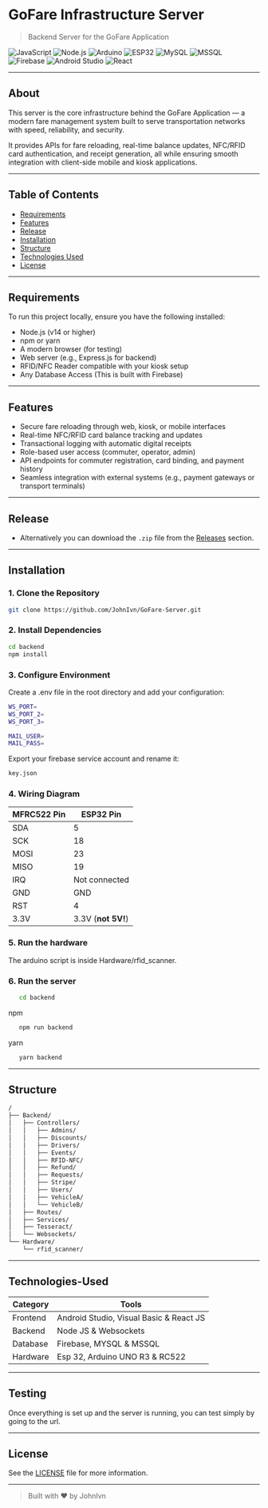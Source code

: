 # GoFare Infrastructure Server

> Backend Server for the GoFare Application

![JavaScript](https://img.shields.io/badge/JavaScript-ES6-yellow?logo=javascript&logoColor=black)
![Node.js](https://img.shields.io/badge/Node.js-339933?logo=nodedotjs&logoColor=white)
![Arduino](https://img.shields.io/badge/Arduino-00979D?logo=arduino&logoColor=white)
![ESP32](https://img.shields.io/badge/ESP32-Microcontroller-blue)
![MySQL](https://img.shields.io/badge/MySQL-4479A1?logo=mysql&logoColor=white)
![MSSQL](https://img.shields.io/badge/MSSQL-CC2927?logo=microsoftsqlserver&logoColor=white)
![Firebase](https://img.shields.io/badge/Firebase-FFCA28?logo=firebase&logoColor=black)
![Android Studio](https://img.shields.io/badge/Android%20Studio-3DDC84?logo=androidstudio&logoColor=white)
![React](https://img.shields.io/badge/React-61DAFB?logo=react&logoColor=black)

---

## About

This server is the core infrastructure behind the GoFare Application — a modern fare management system built to serve
transportation networks with speed, reliability, and security.

It provides APIs for fare reloading, real-time balance updates, NFC/RFID card authentication, and receipt generation,
all while ensuring smooth integration with client-side mobile and kiosk applications.

---

## Table of Contents

- [Requirements](#requirements)
- [Features](#features)
- [Release](#release)
- [Installation](#installation)
- [Structure](#structure)
- [Technologies Used](#technologies-used)
- [License](#license)

---

## Requirements

To run this project locally, ensure you have the following installed:

- Node.js (v14 or higher)
- npm or yarn
- A modern browser (for testing)
- Web server (e.g., Express.js for backend)
- RFID/NFC Reader compatible with your kiosk setup
- Any Database Access (This is built with Firebase)

---

## Features

- Secure fare reloading through web, kiosk, or mobile interfaces
- Real-time NFC/RFID card balance tracking and updates
- Transactional logging with automatic digital receipts
- Role-based user access (commuter, operator, admin)
- API endpoints for commuter registration, card binding, and payment history
- Seamless integration with external systems (e.g., payment gateways or transport terminals)

---

## Release

- Alternatively you can download the `.zip` file from the [Releases](https://github.com/UnexpectedFeatures/GoFare-Server/releases/) section.

---

## Installation

### 1. Clone the Repository

```bash
git clone https://github.com/JohnIvn/GoFare-Server.git
```

### 2. Install Dependencies

```bash
cd backend
npm install
```

### 3. Configure Environment
Create a .env file in the root directory and add your configuration:
```bash
WS_PORT=
WS_PORT_2=
WS_PORT_3=

MAIL_USER=
MAIL_PASS=
```
Export your firebase service account and rename it:

```bash
key.json
```
### 4. Wiring Diagram

| MFRC522 Pin | ESP32 Pin          |
| ----------- | ------------------ |
| SDA         | 5                  |
| SCK         | 18                 |
| MOSI        | 23                 |
| MISO        | 19                 |
| IRQ         | Not connected      |
| GND         | GND                |
| RST         | 4                  |
| 3.3V        | 3.3V (**not 5V!**) |

### 5. Run the hardware

The arduino script is inside Hardware/rfid_scanner.

### 6. Run the server

```bash
   cd backend
```

npm
```bash
   npm run backend
```
yarn
```bash
   yarn backend
```
---

## Structure

```bash
/
├── Backend/
│   ├── Controllers/
│   │   ├── Admins/
│   │   ├── Discounts/
│   │   ├── Drivers/
│   │   ├── Events/
│   │   ├── RFID-NFC/
│   │   ├── Refund/
│   │   ├── Requests/
│   │   ├── Stripe/
│   │   ├── Users/
│   │   ├── VehicleA/
│   │   └── VehicleB/
│   ├── Routes/
│   ├── Services/
│   ├── Tesseract/
│   └── Websockets/                     
└── Hardware/
    └── rfid_scanner/              
```

---

## Technologies-Used

| Category | Tools                                   |
| -------- | --------------------------------------- |
| Frontend | Android Studio, Visual Basic & React JS |
| Backend  | Node JS & Websockets                    |
| Database | Firebase, MYSQL & MSSQL                 |
| Hardware | Esp 32, Arduino UNO R3 & RC522          |

---

## Testing

Once everything is set up and the server is running, you can test simply by going to the url.

---

## License

See the [LICENSE](LICENSE) file for more information.

---

> Built with ❤️ by JohnIvn
